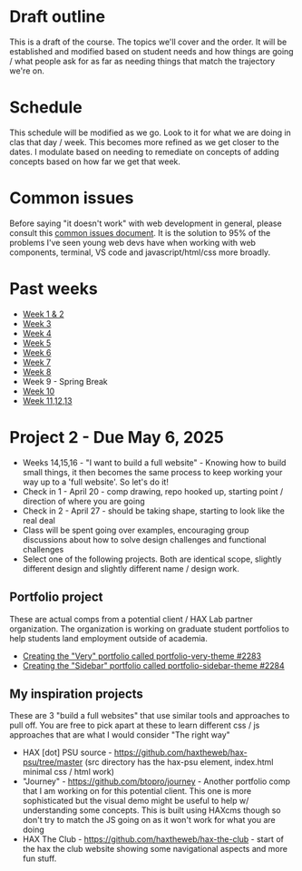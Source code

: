 # Draft outline
This is a draft of the course. The topics we'll cover and the order. It will be established and modified based on student needs and how things are going / what people ask for as far as needing things that match the trajectory we're on.

# Schedule
This schedule will be modified as we go. Look to it for what we are doing in clas that day / week. This becomes more refined as we get closer to the dates. I modulate based on needing to remediate on concepts of adding concepts based on how far we get that week.

# Common issues
Before saying "it doesn't work" with web development in general, please consult this [common issues document](common-issues.md). It is the solution to 95% of the problems I've seen young web devs have when working with web components, terminal, VS code and javascript/html/css more broadly.

# Past weeks
- [Week 1 & 2](sp25/week-1-2.md)
- [Week 3](sp25/week-3.md)
- [Week 4](sp25/week-4.md)
- [Week 5](sp25/week-5.md)
- [Week 6](sp25/week-6.md)
- [Week 7](sp25/week-7.md)
- [Week 8](sp25/week-8.md)
- Week 9 - Spring Break
- [Week 10](sp25/week-10.md)
- [Week 11,12,13](sp25/week-11-12-13.md)

# Project 2 - Due May 6, 2025
- Weeks 14,15,16 - "I want to build a full website" - Knowing how to build small things, it then becomes the same process to keep working your way up to a 'full website'. So let's do it!
- Check in 1 - April 20 - comp drawing, repo hooked up, starting point / direction of where you are going
- Check in 2 - April 27 - should be taking shape, starting to look like the real deal
- Class will be spent going over examples, encouraging group discussions about how to solve design challenges and functional challenges
- Select one of the following projects. Both are identical scope, slightly different design and slightly different name / design work.

## Portfolio project
These are actual comps from a potential client / HAX Lab partner organization. The organization is working on graduate student portfolios to help students land employment outside of academia.
- [Creating the "Very" portfolio called portfolio-very-theme #2283](https://github.com/haxtheweb/issues/issues/2283)
- [Creating the "Sidebar" portfolio called portfolio-sidebar-theme #2284](https://github.com/haxtheweb/issues/issues/2284)

## My inspiration projects
These are 3 "build a full websites" that use similar tools and approaches to pull off. You are free to pick apart at these to learn different css / js approaches that are what I would consider "The right way"
- HAX [dot] PSU source - https://github.com/haxtheweb/hax-psu/tree/master (src directory has the hax-psu element, index.html minimal css / html work)
- "Journey" - https://github.com/btopro/journey - Another portfolio comp that I am working on for this potential client. This one is more sophisticated but the visual demo might be useful to help w/ understanding some concepts. This is built using HAXcms though so don't try to match the JS going on as it won't work for what you are doing
- HAX The Club - https://github.com/haxtheweb/hax-the-club - start of the hax the club website showing some navigational aspects and more fun stuff.
